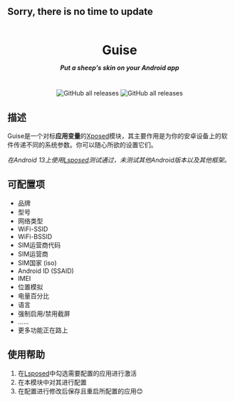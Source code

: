 ## Sorry, there is no time to update 

<div align="center" style="display: flex; flex-flow: column; align-items: center;">
    <h1>Guise</h1>
    <h5 style="margin-top: -5px;">Put a sheep's skin on your Android app</h5>
    </br>
    <div>
        <img alt="GitHub all releases" src="https://img.shields.io/github/downloads/Xposed-Modules-Repo/com.houvven.guise/total?label=Downloads">
        <img alt="GitHub all releases" src="https://img.shields.io/badge/Android-11 or above-cornflowerblue.svg">
    </div>
</div>




## 描述

Guise是一个对标**应用变量**的[Xposed](https://baike.baidu.com/item/Xposed%E6%A1%86%E6%9E%B6/16859077)模块，其主要作用是为你的安卓设备上的软件传递不同的系统参数。你可以随心所欲的设置它们。

*在Android 13上使用[Lsposed](https://baike.baidu.com/item/LSPosed?fromModule=lemma_search-box)测试通过，未测试其他Android版本以及其他框架。*



## 可配置项

- 品牌
- 型号
- 网络类型
- WiFi-SSID
- WiFi-BSSID
- SIM运营商代码
- SIM运营商
- SIM国家 (iso)
- Android ID (SSAID)
- IMEI
- 位置模拟
- 电量百分比
- 语言
- 强制启用/禁用截屏
- ......
- 更多功能正在路上



## 使用帮助

1. 在[Lsposed](https://github.com/LSPosed/LSPosed)中勾选需要配置的应用进行激活
2. 在本模块中对其进行配置
3. 在配置进行修改后保存且重启所配置的应用😊
